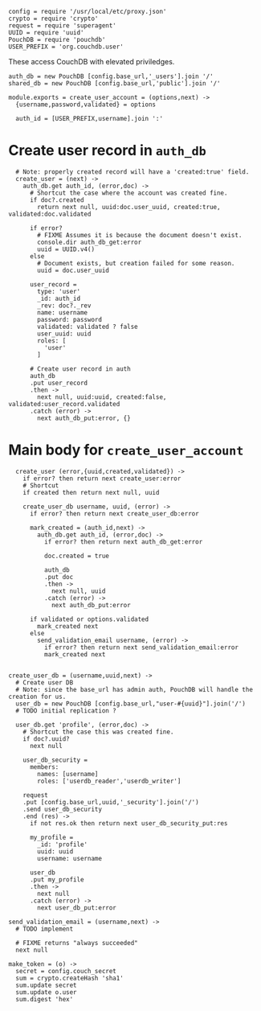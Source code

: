     config = require '/usr/local/etc/proxy.json'
    crypto = require 'crypto'
    request = require 'superagent'
    UUID = require 'uuid'
    PouchDB = require 'pouchdb'
    USER_PREFIX = 'org.couchdb.user'

These access CouchDB with elevated priviledges.

    auth_db = new PouchDB [config.base_url,'_users'].join '/'
    shared_db = new PouchDB [config.base_url,'public'].join '/'

    module.exports = create_user_account = (options,next) ->
      {username,password,validated} = options

      auth_id = [USER_PREFIX,username].join ':'

Create user record in `auth_db`
===============================

      # Note: properly created record will have a 'created:true' field.
      create_user = (next) ->
        auth_db.get auth_id, (error,doc) ->
          # Shortcut the case where the account was created fine.
          if doc?.created
            return next null, uuid:doc.user_uuid, created:true, validated:doc.validated

          if error?
            # FIXME Assumes it is because the document doesn't exist.
            console.dir auth_db_get:error
            uuid = UUID.v4()
          else
            # Document exists, but creation failed for some reason.
            uuid = doc.user_uuid

          user_record =
            type: 'user'
            _id: auth_id
            _rev: doc?._rev
            name: username
            password: password
            validated: validated ? false
            user_uuid: uuid
            roles: [
              'user'
            ]

          # Create user record in auth
          auth_db
          .put user_record
          .then ->
            next null, uuid:uuid, created:false, validated:user_record.validated
          .catch (error) ->
            next auth_db_put:error, {}

Main body for `create_user_account`
===================================

      create_user (error,{uuid,created,validated}) ->
        if error? then return next create_user:error
        # Shortcut
        if created then return next null, uuid

        create_user_db username, uuid, (error) ->
          if error? then return next create_user_db:error

          mark_created = (auth_id,next) ->
            auth_db.get auth_id, (error,doc) ->
              if error? then return next auth_db_get:error

              doc.created = true

              auth_db
              .put doc
              .then ->
                next null, uuid
              .catch (error) ->
                next auth_db_put:error

          if validated or options.validated
            mark_created next
          else
            send_validation_email username, (error) ->
              if error? then return next send_validation_email:error
              mark_created next


    create_user_db = (username,uuid,next) ->
      # Create user DB
      # Note: since the base_url has admin auth, PouchDB will handle the creation for us.
      user_db = new PouchDB [config.base_url,"user-#{uuid}"].join('/')
      # TODO initial replication ?

      user_db.get 'profile', (error,doc) ->
        # Shortcut the case this was created fine.
        if doc?.uuid?
          next null

        user_db_security =
          members:
            names: [username]
            roles: ['userdb_reader','userdb_writer']

        request
        .put [config.base_url,uuid,'_security'].join('/')
        .send user_db_security
        .end (res) ->
          if not res.ok then return next user_db_security_put:res

          my_profile =
            _id: 'profile'
            uuid: uuid
            username: username

          user_db
          .put my_profile
          .then ->
            next null
          .catch (error) ->
            next user_db_put:error

    send_validation_email = (username,next) ->
      # TODO implement

      # FIXME returns "always succeeded"
      next null

    make_token = (o) ->
      secret = config.couch_secret
      sum = crypto.createHash 'sha1'
      sum.update secret
      sum.update o.user
      sum.digest 'hex'
